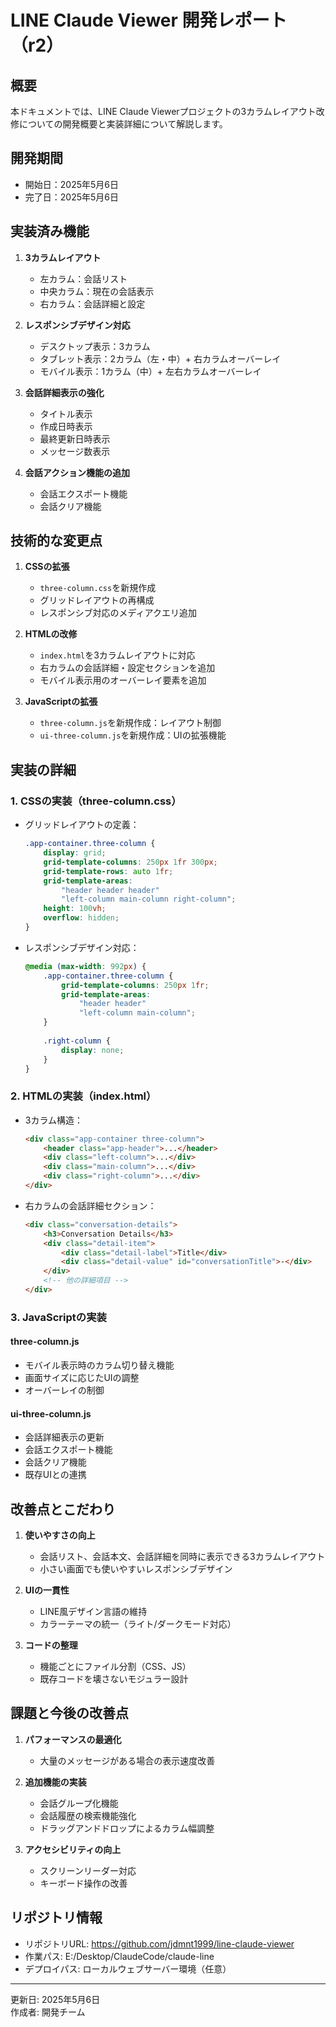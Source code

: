 # LINE Claude Viewer 開発レポート（r2）

## 概要

本ドキュメントでは、LINE Claude Viewerプロジェクトの3カラムレイアウト改修についての開発概要と実装詳細について解説します。

## 開発期間

- 開始日：2025年5月6日
- 完了日：2025年5月6日

## 実装済み機能

1. **3カラムレイアウト**
   - 左カラム：会話リスト
   - 中央カラム：現在の会話表示
   - 右カラム：会話詳細と設定

2. **レスポンシブデザイン対応**
   - デスクトップ表示：3カラム
   - タブレット表示：2カラム（左・中）+ 右カラムオーバーレイ
   - モバイル表示：1カラム（中）+ 左右カラムオーバーレイ

3. **会話詳細表示の強化**
   - タイトル表示
   - 作成日時表示
   - 最終更新日時表示
   - メッセージ数表示

4. **会話アクション機能の追加**
   - 会話エクスポート機能
   - 会話クリア機能

## 技術的な変更点

1. **CSSの拡張**
   - `three-column.css`を新規作成
   - グリッドレイアウトの再構成
   - レスポンシブ対応のメディアクエリ追加

2. **HTMLの改修**
   - `index.html`を3カラムレイアウトに対応
   - 右カラムの会話詳細・設定セクションを追加
   - モバイル表示用のオーバーレイ要素を追加

3. **JavaScriptの拡張**
   - `three-column.js`を新規作成：レイアウト制御
   - `ui-three-column.js`を新規作成：UIの拡張機能

## 実装の詳細

### 1. CSSの実装（three-column.css）

- グリッドレイアウトの定義：
  ```css
  .app-container.three-column {
      display: grid;
      grid-template-columns: 250px 1fr 300px;
      grid-template-rows: auto 1fr;
      grid-template-areas:
          "header header header"
          "left-column main-column right-column";
      height: 100vh;
      overflow: hidden;
  }
  ```

- レスポンシブデザイン対応：
  ```css
  @media (max-width: 992px) {
      .app-container.three-column {
          grid-template-columns: 250px 1fr;
          grid-template-areas:
              "header header"
              "left-column main-column";
      }
      
      .right-column {
          display: none;
      }
  }
  ```

### 2. HTMLの実装（index.html）

- 3カラム構造：
  ```html
  <div class="app-container three-column">
      <header class="app-header">...</header>
      <div class="left-column">...</div>
      <div class="main-column">...</div>
      <div class="right-column">...</div>
  </div>
  ```

- 右カラムの会話詳細セクション：
  ```html
  <div class="conversation-details">
      <h3>Conversation Details</h3>
      <div class="detail-item">
          <div class="detail-label">Title</div>
          <div class="detail-value" id="conversationTitle">-</div>
      </div>
      <!-- 他の詳細項目 -->
  </div>
  ```

### 3. JavaScriptの実装

#### three-column.js
- モバイル表示時のカラム切り替え機能
- 画面サイズに応じたUIの調整
- オーバーレイの制御

#### ui-three-column.js
- 会話詳細表示の更新
- 会話エクスポート機能
- 会話クリア機能
- 既存UIとの連携

## 改善点とこだわり

1. **使いやすさの向上**
   - 会話リスト、会話本文、会話詳細を同時に表示できる3カラムレイアウト
   - 小さい画面でも使いやすいレスポンシブデザイン

2. **UIの一貫性**
   - LINE風デザイン言語の維持
   - カラーテーマの統一（ライト/ダークモード対応）

3. **コードの整理**
   - 機能ごとにファイル分割（CSS、JS）
   - 既存コードを壊さないモジュラー設計

## 課題と今後の改善点

1. **パフォーマンスの最適化**
   - 大量のメッセージがある場合の表示速度改善

2. **追加機能の実装**
   - 会話グループ化機能
   - 会話履歴の検索機能強化
   - ドラッグアンドドロップによるカラム幅調整

3. **アクセシビリティの向上**
   - スクリーンリーダー対応
   - キーボード操作の改善

## リポジトリ情報

- リポジトリURL: https://github.com/jdmnt1999/line-claude-viewer
- 作業パス: E:/Desktop/ClaudeCode/claude-line
- デプロイパス: ローカルウェブサーバー環境（任意）

---

更新日: 2025年5月6日  
作成者: 開発チーム
